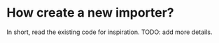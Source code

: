 # How create a new importer?

In short, read the existing code for inspiration. TODO: add more details.


